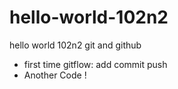 # hello-world-102n2
hello world 102n2 git and github
- first time gitflow: add commit push 
- Another Code !
